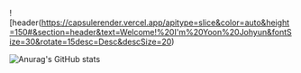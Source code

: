 ![header(https://capsulerender.vercel.app/apitype=slice&color=auto&height=150#&section=header&text=Welcome!%20I'm%20Yoon%20Johyun&fontSize=30&rotate=15desc=Desc&descSize=20)

![Anurag's GitHub stats](https://github-readme-stats.vercel.app/api?username=porory415&show_icons=true&theme=radical)

